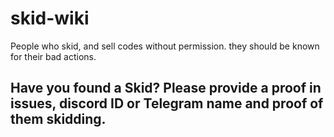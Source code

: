 # skid-wiki
People who skid, and sell codes without permission. they should be known for their bad actions.


## Have you found a Skid? Please provide a proof in issues, discord ID or Telegram name and proof of them skidding.
